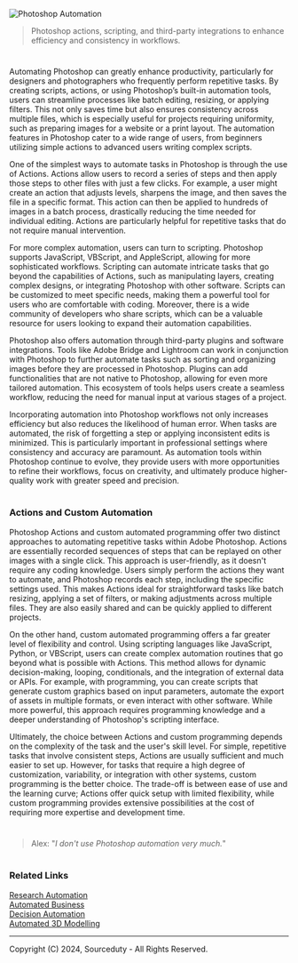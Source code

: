![Photoshop Automation](https://github.com/user-attachments/assets/63aba588-e08a-4efa-8a32-4418ea933e4b)

> Photoshop actions, scripting, and third-party integrations to enhance efficiency and consistency in workflows.

#

Automating Photoshop can greatly enhance productivity, particularly for designers and photographers who frequently perform repetitive tasks. By creating scripts, actions, or using Photoshop’s built-in automation tools, users can streamline processes like batch editing, resizing, or applying filters. This not only saves time but also ensures consistency across multiple files, which is especially useful for projects requiring uniformity, such as preparing images for a website or a print layout. The automation features in Photoshop cater to a wide range of users, from beginners utilizing simple actions to advanced users writing complex scripts.

One of the simplest ways to automate tasks in Photoshop is through the use of Actions. Actions allow users to record a series of steps and then apply those steps to other files with just a few clicks. For example, a user might create an action that adjusts levels, sharpens the image, and then saves the file in a specific format. This action can then be applied to hundreds of images in a batch process, drastically reducing the time needed for individual editing. Actions are particularly helpful for repetitive tasks that do not require manual intervention.

For more complex automation, users can turn to scripting. Photoshop supports JavaScript, VBScript, and AppleScript, allowing for more sophisticated workflows. Scripting can automate intricate tasks that go beyond the capabilities of Actions, such as manipulating layers, creating complex designs, or integrating Photoshop with other software. Scripts can be customized to meet specific needs, making them a powerful tool for users who are comfortable with coding. Moreover, there is a wide community of developers who share scripts, which can be a valuable resource for users looking to expand their automation capabilities.

Photoshop also offers automation through third-party plugins and software integrations. Tools like Adobe Bridge and Lightroom can work in conjunction with Photoshop to further automate tasks such as sorting and organizing images before they are processed in Photoshop. Plugins can add functionalities that are not native to Photoshop, allowing for even more tailored automation. This ecosystem of tools helps users create a seamless workflow, reducing the need for manual input at various stages of a project.

Incorporating automation into Photoshop workflows not only increases efficiency but also reduces the likelihood of human error. When tasks are automated, the risk of forgetting a step or applying inconsistent edits is minimized. This is particularly important in professional settings where consistency and accuracy are paramount. As automation tools within Photoshop continue to evolve, they provide users with more opportunities to refine their workflows, focus on creativity, and ultimately produce higher-quality work with greater speed and precision.

#
### Actions and Custom Automation

Photoshop Actions and custom automated programming offer two distinct approaches to automating repetitive tasks within Adobe Photoshop. Actions are essentially recorded sequences of steps that can be replayed on other images with a single click. This approach is user-friendly, as it doesn't require any coding knowledge. Users simply perform the actions they want to automate, and Photoshop records each step, including the specific settings used. This makes Actions ideal for straightforward tasks like batch resizing, applying a set of filters, or making adjustments across multiple files. They are also easily shared and can be quickly applied to different projects.

On the other hand, custom automated programming offers a far greater level of flexibility and control. Using scripting languages like JavaScript, Python, or VBScript, users can create complex automation routines that go beyond what is possible with Actions. This method allows for dynamic decision-making, looping, conditionals, and the integration of external data or APIs. For example, with programming, you can create scripts that generate custom graphics based on input parameters, automate the export of assets in multiple formats, or even interact with other software. While more powerful, this approach requires programming knowledge and a deeper understanding of Photoshop's scripting interface.

Ultimately, the choice between Actions and custom programming depends on the complexity of the task and the user's skill level. For simple, repetitive tasks that involve consistent steps, Actions are usually sufficient and much easier to set up. However, for tasks that require a high degree of customization, variability, or integration with other systems, custom programming is the better choice. The trade-off is between ease of use and the learning curve; Actions offer quick setup with limited flexibility, while custom programming provides extensive possibilities at the cost of requiring more expertise and development time.

#

> Alex: "*I don't use Photoshop automation very much.*"

#
### Related Links

[Research Automation](https://github.com/sourceduty/Research_Automation)
<br>
[Automated Business](https://github.com/sourceduty/Automated_Business)
<br>
[Decision Automation](https://github.com/sourceduty/Decision_Automation)
<br>
[Automated 3D Modelling](https://github.com/sourceduty/Automated_3D_Modelling)

***
Copyright (C) 2024, Sourceduty - All Rights Reserved.
